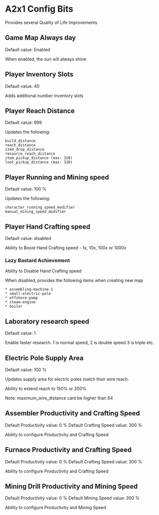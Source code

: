 # A2x1 Config Bits

Provides several Quality of Life Improvements

## Game Map Always day

Default value: Enabled

When enabled, the sun will always shine

## Player Inventory Slots

Default value: 40

Adds additional number inventory slots

## Player Reach Distance

Default value: 999

Updates the following:

    build_distance
    reach_distance
    item_drop_distance
    resource_reach_distance
    item_pickup_distance (max: 320)
    loot_pickup_distance (max: 320)

## Player Running and Mining speed

Default value: 100 %

Updates the following:

    character_running_speed_modifier
    manual_mining_speed_modifier

## Player Hand Crafting speed

Default value: disabled

Ability to Boost Hand Crafting speed - 1x, 10x, 100x or 1000x

### Lazy Bastard Achievement

Ability to Disable Hand Crafting speed

When disabled, provides the following items when creating new map

    * assembling-machine-1
    * small-electric-pole
    * offshore-pump
    * steam-engine
    * boiler

## Laboratory research speed

Default value: 1

Enable faster research. 1 is normal speed, 2 is double speed 3 is triple etc.

## Electric Pole Supply Area

Default value: 100 %

Updates supply area for electric poles match their wire reach.

Ability to extend reach to 150% or 200%

Note: maximum_wire_distance cant be higher than 64

## Assembler Productivity and Crafting Speed

Default Productivity value: 0 %
Default Crafting Speed value: 300 %

Ability to configure Productivity and Crafting Speed

## Furnace Productivity and Crafting Speed

Default Productivity value: 0 %
Default Crafting Speed value: 300 %

Ability to configure Productivity and Crafting Speed

## Mining Drill Productivity and Mining Speed

Default Productivity value: 0 %
Default Mining Speed value: 300 %

Ability to configure Productivity and Mining Speed
